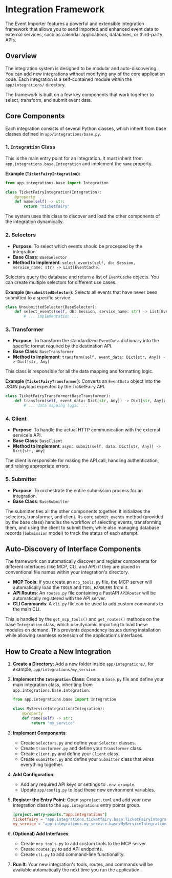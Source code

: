 # Integration Framework

The Event Importer features a powerful and extensible integration framework that allows you to send imported and enhanced event data to external services, such as calendar applications, databases, or third-party APIs.

## Overview

The integration system is designed to be modular and auto-discovering. You can add new integrations without modifying any of the core application code. Each integration is a self-contained module within the `app/integrations/` directory.

The framework is built on a few key components that work together to select, transform, and submit event data.

## Core Components

Each integration consists of several Python classes, which inherit from base classes defined in `app/integrations/base.py`.

### 1. `Integration` Class

This is the main entry point for an integration. It must inherit from `app.integrations.base.Integration` and implement the `name` property.

**Example (`TicketFairyIntegration`):**
```python
from app.integrations.base import Integration

class TicketFairyIntegration(Integration):
    @property
    def name(self) -> str:
        return "ticketfairy"
```

The system uses this class to discover and load the other components of the integration dynamically.

### 2. Selectors

- **Purpose**: To select which events should be processed by the integration.
- **Base Class**: `BaseSelector`
- **Method to Implement**: `select_events(self, db: Session, service_name: str) -> List[EventCache]`

Selectors query the database and return a list of `EventCache` objects. You can create multiple selectors for different use cases.

**Example (`UnsubmittedSelector`):**
Selects all events that have never been submitted to a specific service.

```python
class UnsubmittedSelector(BaseSelector):
    def select_events(self, db: Session, service_name: str) -> List[EventCache]:
        # ... implementation ...
```

### 3. Transformer

- **Purpose**: To transform the standardized `EventData` dictionary into the specific format required by the destination API.
- **Base Class**: `BaseTransformer`
- **Method to Implement**: `transform(self, event_data: Dict[str, Any]) -> Dict[str, Any]`

This class is responsible for all the data mapping and formatting logic.

**Example (`TicketFairyTransformer`):**
Converts an `EventData` object into the JSON payload expected by the TicketFairy API.

```python
class TicketFairyTransformer(BaseTransformer):
    def transform(self, event_data: Dict[str, Any]) -> Dict[str, Any]:
        # ... data mapping logic ...
```

### 4. Client

- **Purpose**: To handle the actual HTTP communication with the external service's API.
- **Base Class**: `BaseClient`
- **Method to Implement**: `async submit(self, data: Dict[str, Any]) -> Dict[str, Any]`

The client is responsible for making the API call, handling authentication, and raising appropriate errors.

### 5. Submitter

- **Purpose**: To orchestrate the entire submission process for an integration.
- **Base Class**: `BaseSubmitter`

The submitter ties all the other components together. It initializes the selectors, transformer, and client. Its core `submit_events` method (provided by the base class) handles the workflow of selecting events, transforming them, and using the client to submit them, while also managing database records (`Submission` model) to track the status of each attempt.

## Auto-Discovery of Interface Components

The framework can automatically discover and register components for different interfaces (like MCP, CLI, and API) if they are placed in conventional file names within your integration's directory.

- **MCP Tools**: If you create an `mcp_tools.py` file, the MCP server will automatically load the `TOOLS` and `TOOL_HANDLERS` from it.
- **API Routes**: An `routes.py` file containing a FastAPI `APIRouter` will be automatically registered with the API server.
- **CLI Commands**: A `cli.py` file can be used to add custom commands to the main CLI.

This is handled by the `get_mcp_tools()` and `get_routes()` methods on the base `Integration` class, which use dynamic importing to load these modules on demand. This prevents dependency issues during installation while allowing seamless extension of the application's interfaces.

## How to Create a New Integration

1.  **Create a Directory**: Add a new folder inside `app/integrations/`, for example, `app/integrations/my_service`.

2.  **Implement the `Integration` Class**: Create a `base.py` file and define your main integration class, inheriting from `app.integrations.base.Integration`.

    ```python
    from app.integrations.base import Integration

    class MyServiceIntegration(Integration):
        @property
        def name(self) -> str:
            return "my_service"
    ```

3.  **Implement Components**:
    -   Create `selectors.py` and define your `Selector` classes.
    -   Create `transformer.py` and define your `Transformer` class.
    -   Create `client.py` and define your `Client` class.
    -   Create `submitter.py` and define your `Submitter` class that wires everything together.

4.  **Add Configuration**:
    -   Add any required API keys or settings to `.env.example`.
    -   Update `app/config.py` to load these new environment variables.

5.  **Register the Entry Point**: Open `pyproject.toml` and add your new integration class to the `app.integrations` entry points group.

    ```toml
    [project.entry-points."app.integrations"]
    ticketfairy = "app.integrations.ticketfairy.base:TicketFairyIntegration"
    my_service = "app.integrations.my_service.base:MyServiceIntegration"
    ```

6.  **(Optional) Add Interfaces**:
    -   Create `mcp_tools.py` to add custom tools to the MCP server.
    -   Create `routes.py` to add API endpoints.
    -   Create `cli.py` to add command-line functionality.

7.  **Run It**: Your new integration's tools, routes, and commands will be available automatically the next time you run the application.
